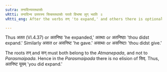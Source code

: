 ```yaml
---
sutra: तनादिभ्यस्तथासोः
vRtti: तनादिभ्य उत्तरस्य सिचस्तथासोः परतो विभाषा लुग् भवति ॥
vRtti_eng: After the verbs तन् 'to expand,' and others there is optionally the _luk_-elision of सिच् when the _Atmanepada_ affixes त and थास् of the second person follow.

---
```

Thus अतत (VI.4.37) or अतनिष्ठ 'he expanded,' अतथाः or अतनिष्ठाः 'thou didst expand.' Similarly असात or असनिष्ट 'he gave.' असाथाः or असनिष्टाः 'thou didst give.'

The roots तन् and सन् must both belong to the _Atmanepada_, and not to _Parasmaipada_. Hence in the _Parasmaipada_ there is no elision of सिव्. Thus, अतनिष्ट यूयम् 'you did expand.'